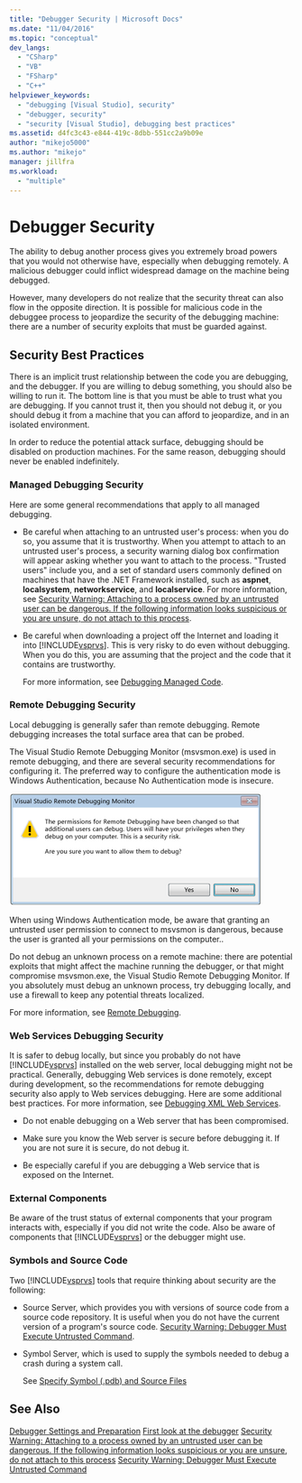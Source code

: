 ```yaml
---
title: "Debugger Security | Microsoft Docs"
ms.date: "11/04/2016"
ms.topic: "conceptual"
dev_langs:
  - "CSharp"
  - "VB"
  - "FSharp"
  - "C++"
helpviewer_keywords:
  - "debugging [Visual Studio], security"
  - "debugger, security"
  - "security [Visual Studio], debugging best practices"
ms.assetid: d4fc3c43-e844-419c-8dbb-551cc2a9b09e
author: "mikejo5000"
ms.author: "mikejo"
manager: jillfra
ms.workload:
  - "multiple"
---
```

# Debugger Security
The ability to debug another process gives you extremely broad powers that you would not otherwise have, especially when debugging remotely. A malicious debugger could inflict widespread damage on the machine being debugged.

 However, many developers do not realize that the security threat can also flow in the opposite direction. It is possible for malicious code in the debuggee process to jeopardize the security of the debugging machine: there are a number of security exploits that must be guarded against.

## Security Best Practices
 There is an implicit trust relationship between the code you are debugging, and the debugger. If you are willing to debug something, you should also be willing to run it. The bottom line is that you must be able to trust what you are debugging. If you cannot trust it, then you should not debug it, or you should debug it from a machine that you can afford to jeopardize, and in an isolated environment.

 In order to reduce the potential attack surface, debugging should be disabled on production machines. For the same reason, debugging should never be enabled indefinitely.

### Managed Debugging Security
 Here are some general recommendations that apply to all managed debugging.

- Be careful when attaching to an untrusted user's process: when you do so, you assume that it is trustworthy. When you attempt to attach to an untrusted user's process, a security warning dialog box confirmation will appear asking whether you want to attach to the process. "Trusted users" include you, and a set of standard users commonly defined on machines that have the .NET Framework installed, such as **aspnet**, **localsystem**, **networkservice**, and **localservice**. For more information, see [Security Warning: Attaching to a process owned by an untrusted user can be dangerous. If the following information looks suspicious or you are unsure, do not attach to this process](../debugger/security-warning-attaching-to-a-process-owned-by-an-untrusted-user.md).

- Be careful when downloading a project off the Internet and loading it into [!INCLUDE[vsprvs](../code-quality/includes/vsprvs_md.md)]. This is very risky to do even without debugging. When you do this, you are assuming that the project and the code that it contains are trustworthy.

  For more information, see [Debugging Managed Code](../debugger/debugging-managed-code.md).

### Remote Debugging Security
 Local debugging is generally safer than remote debugging. Remote debugging increases the total surface area that can be probed.

 The Visual Studio Remote Debugging Monitor (msvsmon.exe) is used in remote debugging, and there are several security recommendations for configuring it. The preferred way to configure the authentication mode is Windows Authentication, because No Authentication mode is insecure.

 ![Error dialog](../debugger/media/dbg_err_remotepermissionschanged.png "DBG_ERR_RemotePermissionsChanged")

 When using Windows Authentication mode, be aware that granting an untrusted user permission to connect to msvsmon is dangerous, because the user is granted all your permissions on the computer..

 Do not debug an unknown process on a remote machine: there are potential exploits that might affect the machine running the debugger, or that might compromise msvsmon.exe, the Visual Studio Remote Debugging Monitor. If you absolutely must debug an unknown process, try debugging locally, and use a firewall to keep any potential threats localized.

 For more information, see [Remote Debugging](../debugger/remote-debugging.md).

### Web Services Debugging Security
 It is safer to debug locally, but since you probably do not have [!INCLUDE[vsprvs](../code-quality/includes/vsprvs_md.md)] installed on the web server, local debugging might not be practical. Generally, debugging Web services is done remotely, except during development, so the recommendations for remote debugging security also apply to Web services debugging. Here are some additional best practices. For more information, see [Debugging XML Web Services](https://msdn.microsoft.com/library/c900b137-9fbd-4f59-91b5-9c2c6ce06f00).

-   Do not enable debugging on a Web server that has been compromised.

-   Make sure you know the Web server is secure before debugging it. If you are not sure it is secure, do not debug it.

-   Be especially careful if you are debugging a Web service that is exposed on the Internet.

### External Components
 Be aware of the trust status of external components that your program interacts with, especially if you did not write the code. Also be aware of components that [!INCLUDE[vsprvs](../code-quality/includes/vsprvs_md.md)] or the debugger might use.

### Symbols and Source Code
 Two [!INCLUDE[vsprvs](../code-quality/includes/vsprvs_md.md)] tools that require thinking about security are the following:

- Source Server, which provides you with versions of source code from a source code repository. It is useful when you do not have the current version of a program's source code. [Security Warning: Debugger Must Execute Untrusted Command](../debugger/security-warning-debugger-must-execute-untrusted-command.md).

- Symbol Server, which is used to supply the symbols needed to debug a crash during a system call.

  See [Specify Symbol (.pdb) and Source Files](../debugger/specify-symbol-dot-pdb-and-source-files-in-the-visual-studio-debugger.md)

## See Also
 [Debugger Settings and Preparation](../debugger/debugger-settings-and-preparation.md)
 [First look at the debugger](../debugger/debugger-feature-tour.md)
 [Security Warning: Attaching to a process owned by an untrusted user can be dangerous. If the following information looks suspicious or you are unsure, do not attach to this process](../debugger/security-warning-attaching-to-a-process-owned-by-an-untrusted-user.md)
 [Security Warning: Debugger Must Execute Untrusted Command](../debugger/security-warning-debugger-must-execute-untrusted-command.md)